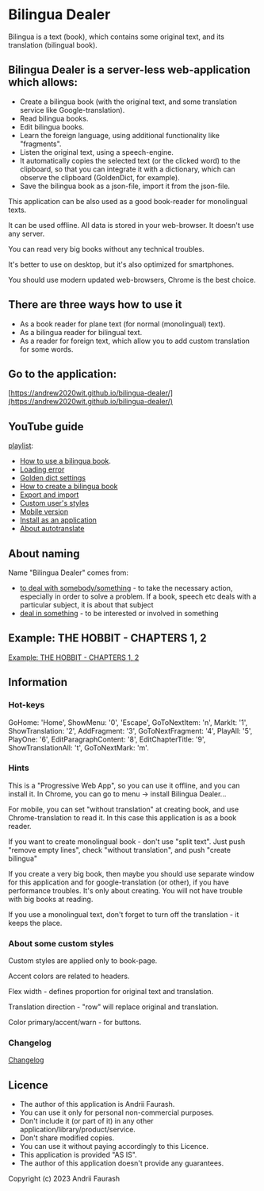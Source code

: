 # Bilingua Dealer

Bilingua is a text (book), which contains some original text, and its translation (bilingual book).

## Bilingua Dealer is a server-less web-application which allows:

- Create a bilingua book (with the original text, and some translation service like Google-translation).
- Read bilingua books.
- Edit bilingua books.
- Learn the foreign language, using additional functionality like "fragments".
- Listen the original text, using a speech-engine.
- It automatically copies the selected text (or the clicked word) to the clipboard,
  so that you can integrate it with a dictionary, which can observe the clipboard (GoldenDict, for example).
- Save the bilingua book as a json-file, import it from the json-file.

This application can be also used as a good book-reader for monolingual texts.

It can be used offline. All data is stored in your web-browser. It doesn't use any server.

You can read very big books without any technical troubles.

It's better to use on desktop, but it's also optimized for smartphones.

You should use modern updated web-browsers, Chrome is the best choice.

## There are three ways how to use it

- As a book reader for plane text (for normal (monolingual) text).
- As a bilingua reader for bilingual text.
- As a reader for foreign text, which allow you to add custom translation for some words.

## Go to the application:

[https://andrew2020wit.github.io/bilingua-dealer/](https://andrew2020wit.github.io/bilingua-dealer/)

## YouTube guide

[playlist](https://www.youtube.com/playlist?list=PLZKEqtF-W8rp3MP9oktd7qgEwVhXAd90I):

- [How to use a bilingua book](https://www.youtube.com/watch?v=Tj2Bs4sRDwQ&list=PLZKEqtF-W8rp3MP9oktd7qgEwVhXAd90I).
- [Loading error](https://www.youtube.com/watch?v=YJMqfpegWgQ&list=PLZKEqtF-W8rp3MP9oktd7qgEwVhXAd90I)
- [Golden dict settings](https://www.youtube.com/watch?v=gDqUiRZoIxY&list=PLZKEqtF-W8rp3MP9oktd7qgEwVhXAd90I)
- [How to create a bilingua book](https://www.youtube.com/watch?v=4ECIpavVafE&list=PLZKEqtF-W8rp3MP9oktd7qgEwVhXAd90I)
- [Export and import](https://www.youtube.com/watch?v=gSKRDLunF6Q&list=PLZKEqtF-W8rp3MP9oktd7qgEwVhXAd90I)
- [Custom user's styles](https://www.youtube.com/watch?v=UjQtVb9FNeI&list=PLZKEqtF-W8rp3MP9oktd7qgEwVhXAd90I)
- [Mobile version](https://www.youtube.com/watch?v=Blfa2ksESuU&list=PLZKEqtF-W8rp3MP9oktd7qgEwVhXAd90I)
- [Install as an application](https://www.youtube.com/watch?v=WmC10MrHUCI&list=PLZKEqtF-W8rp3MP9oktd7qgEwVhXAd90I)
- [About autotranslate](https://www.youtube.com/watch?v=5EBS11hXVJ4&list=PLZKEqtF-W8rp3MP9oktd7qgEwVhXAd90I)

## About naming

Name "Bilingua Dealer" comes from:

- [to deal with somebody/something](https://www.ldoceonline.com/dictionary/deal-with) - to take the necessary action,
  especially in order to solve a problem. 
  If a book, speech etc deals with a particular subject, it is about that subject
- [deal in something](https://www.ldoceonline.com/dictionary/deal-in) - to be interested or involved in something

## Example: THE HOBBIT - CHAPTERS 1, 2

[Example: THE HOBBIT - CHAPTERS 1, 2](https://github.com/andrew2020wit/bilingua-dealer/blob/master/example-book/TOLKIEN%20-%20THE%20HOBBIT%20-%20CHAPTERS%201%2C%202%20-%20demo.2023-09-10.bilingua.json)

## Information

### Hot-keys

GoHome: 'Home', ShowMenu: '0', 'Escape', GoToNextItem: 'n', MarkIt: '1',
ShowTranslation: '2', AddFragment: '3', GoToNextFragment: '4', PlayAll: '5', PlayOne: '6',
EditParagraphContent: '8', EditChapterTitle: '9', ShowTranslationAll: 't', GoToNextMark: 'm'.

### Hints

This is a "Progressive Web App", so you can use it offline, and you can install it.
In Chrome, you can go to menu -> install Bilingua Dealer...

For mobile, you can set "without translation" at creating book, and use Chrome-translation to read it.
In this case this application is as a book reader.

If you want to create monolingual book - don't use "split text".
Just push "remove empty lines", check "without translation", and push "create bilingua"

If you create a very big book, 
then maybe you should use separate window for this application and for google-translation (or other),
if you have performance troubles.
It's only about creating. You will not have trouble with big books at reading.

If you use a monolingual text, don't forget to turn off the translation - it keeps the place. 

### About some custom styles

Custom styles are applied only to book-page.

Accent colors are related to headers.

Flex width - defines proportion for original text and translation.

Translation direction - "row" will replace original and translation.

Color primary/accent/warn - for buttons.

### Changelog

[Changelog](https://github.com/andrew2020wit/bilingua-dealer/blob/master/changelog.md)

## Licence

- The author of this application is Andrii Faurash.
- You can use it only for personal non-commercial purposes.
- Don't include it (or part of it) in any other application/library/product/service.
- Don't share modified copies.
- You can use it without paying accordingly to this Licence.
- This application is provided "AS IS".
- The author of this application doesn't provide any guarantees.

Copyright (c) 2023 Andrii Faurash

